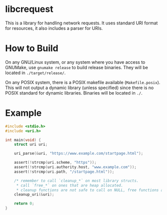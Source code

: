 # libcrequest

This is a library for handling network requests. It uses standard URI format for resources, it also includes a parser for URIs.

# How to Build

On any GNU/Linux system, or any system where you have access to GNUMake, use `gnumake release` to build release binaries.
They will be located in `./target/release/`.

On any POSIX system, there is a POSIX makefile available (`Makefile.posix`). This will not output a dynamic library (unless specified)
since there is no POSIX standard for dynamic libraries. Binaries will be located in `./`.

# Example

```c
#include <stdio.h>
#include <uri.h>

int main(void) {
    struct uri uri;

    uri_parse(&uri, "https://www.example.com/startpage.html");

    assert(!strcmp(uri.scheme, "https"));
    assert(!strcmp(uri.authority.host, "www.example.com"));
    assert(!strcmp(uri.path, "/startpage.html"));

    /* remember to call `cleanup_*` on most library structs.
     * call `free_*` on ones that are heap allocated.
     * cleanup functions are not safe to call on NULL, free functions are. */
    cleanup_uri(&uri);

    return 0;
}
```
